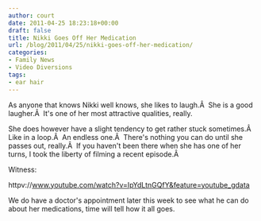 ```yaml
---
author: court
date: 2011-04-25 18:23:18+00:00
draft: false
title: Nikki Goes Off Her Medication
url: /blog/2011/04/25/nikki-goes-off-her-medication/
categories:
- Family News
- Video Diversions
tags:
- ear hair
---
```


As anyone that knows Nikki well knows, she likes to laugh.Â  She is a good laugher.Â  It's one of her most attractive qualities, really.

She does however have a slight tendency to get rather stuck sometimes.Â  Like in a loop.Â  An endless one.Â  There's nothing you can do until she passes out, really.Â  If you haven't been there when she has one of her turns, I took the liberty of filming a recent episode.Â 

Witness:

httpv://www.youtube.com/watch?v=IpYdLtnGQfY&feature=youtube_gdata

We do have a doctor's appointment later this week to see what he can do about her medications, time will tell how it all goes.
